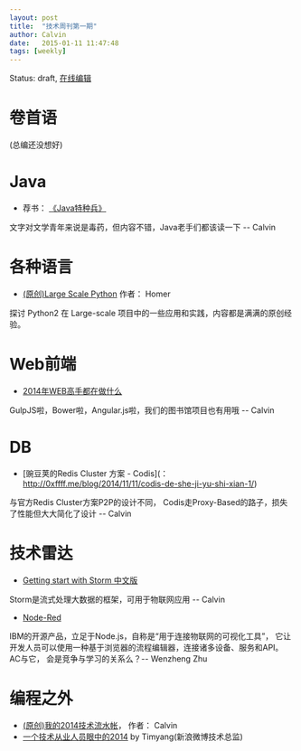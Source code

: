 ```yaml
---
layout: post
title:  "技术周刊第一期"
author: Calvin
date:   2015-01-11 11:47:48
tags: [weekly]
---
```


Status: draft, [在线编辑](https://github.com/f5f6/f5f6.github.io/edit/master/_posts/2015-01-11-weekly-1.markdown)

# 卷首语

(总编还没想好)


# Java

* 荐书： [《Java特种兵》](http://book.douban.com/subject/25959139/)

文字对文学青年来说是毒药，但内容不错，Java老手们都该读一下 -- Calvin


# 各种语言

* [(原创)Large Scale Python](http://aclisp.github.io/jekyll/update/2014/12/29/large-scale-python-1.html)  作者： Homer

探讨 Python2 在 Large-scale 项目中的一些应用和实践，内容都是满满的原创经验。


# Web前端

* [2014年WEB高手都在做什么](http://yafeilee.me/blogs/54995f3a6c69342f6d100000)

GulpJS啦，Bower啦，Angular.js啦，我们的图书馆项目也有用哦  -- Calvin


# DB

* [豌豆荚的Redis Cluster 方案 - Codis](： http://0xffff.me/blog/2014/11/11/codis-de-she-ji-yu-shi-xian-1/)

与官方Redis Cluster方案P2P的设计不同， Codis走Proxy-Based的路子，损失了性能但大大简化了设计 -- Calvin


# 技术雷达

* [Getting start with Storm 中文版](http://ifeve.com/getting-started-with-stom-index/) 

Storm是流式处理大数据的框架，可用于物联网应用 -- Calvin

* [Node-Red](http://nodered.org/)

IBM的开源产品，立足于Node.js，自称是“用于连接物联网的可视化工具”， 它让开发人员可以使用一种基于浏览器的流程编辑器，连接诸多设备、服务和API。 AC与它， 会是竞争与学习的关系么？-- Wenzheng Zhu

# 编程之外

* [(原创)我的2014技术流水帐](http://calvin1978.blogcn.com/articles/my2014.html)， 作者： Calvin
* [一个技术从业人员眼中的2014](http://timyang.net/tao/thoughts-2014/) by Timyang(新浪微博技术总监)